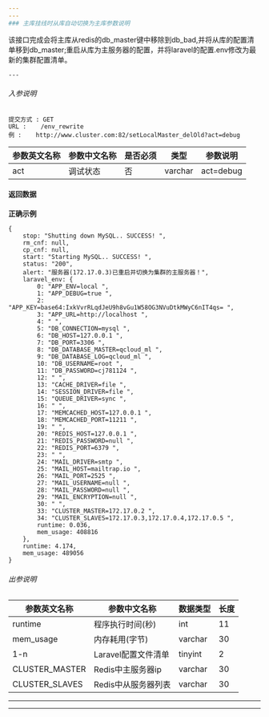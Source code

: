 ```yaml
---
---
### 主库挂线时从库自动切换为主库参数说明
```
该接口完成会将主库从redis的db_master键中移除到db_bad,并将从库的配置清单移到db_master;重启从库为主服务器的配置，并将laravel的配置.env修改为最新的集群配置清单。
```
---
```


######  入参说明
```
提交方式 : GET
URL :    /env_rewrite
例 :    http://www.cluster.com:82/setLocalMaster_delOld?act=debug
```
|  参数英文名称 |  参数中文名称 | 是否必须    | 类型  | 参数说明 |
| ------------------ | ------------------- | ------------------- | ------------------ |----------------|
|act  | 调试状态 |  否  |  varchar |act=debug|



#### 返回数据
**正确示例**

```
{
	stop: "Shutting down MySQL.. SUCCESS! ",
    rm_cnf: null,
    cp_cnf: null,
    start: "Starting MySQL.. SUCCESS! ",
    status: "200",
    alert: "服务器(172.17.0.3)已重启并切换为集群的主服务器！",
    laravel_env: {
		0: "APP_ENV=local ",
		1: "APP_DEBUG=true ",
		2: "APP_KEY=base64:IxkVvrRLqdJeU9h8vGu1W58OG3NVuDtkMWyC6nIT4qs= ",
		3: "APP_URL=http://localhost ",
		4: " ",
		5: "DB_CONNECTION=mysql ",
		6: "DB_HOST=127.0.0.1 ",
		7: "DB_PORT=3306 ",
		8: "DB_DATABASE_MASTER=qcloud_ml ",
		9: "DB_DATABASE_LOG=qcloud_ml ",
		10: "DB_USERNAME=root ",
		11: "DB_PASSWORD=cj781124 ",
		12: " ",
		13: "CACHE_DRIVER=file ",
		14: "SESSION_DRIVER=file ",
		15: "QUEUE_DRIVER=sync ",
		16: " ",
		17: "MEMCACHED_HOST=127.0.0.1 ",
		18: "MEMCACHED_PORT=11211 ",
		19: " ",
		20: "REDIS_HOST=127.0.0.1 ",
		21: "REDIS_PASSWORD=null ",
		22: "REDIS_PORT=6379 ",
		23: " ",
		24: "MAIL_DRIVER=smtp ",
		25: "MAIL_HOST=mailtrap.io ",
		26: "MAIL_PORT=2525 ",
		27: "MAIL_USERNAME=null ",
		28: "MAIL_PASSWORD=null ",
		29: "MAIL_ENCRYPTION=null ",
		30: " ",
		33: "CLUSTER_MASTER=172.17.0.2 ",
		34: "CLUSTER_SLAVES=172.17.0.3,172.17.0.4,172.17.0.5 ",
		runtime: 0.036,
		mem_usage: 408816
    },
    runtime: 4.174,
    mem_usage: 489056
}
```

######  出参说明

|  参数英文名称 |  参数中文名称| 数据类型  |长度| 
| ------------  | ------------- | ------------- | ------------- |
| runtime | 程序执行时间(秒) | int  |11| 
| mem_usage | 内存耗用(字节) | varchar  |30|
| 1-n |Laravel配置文件清单  | tinyint  |2|
| CLUSTER_MASTER | Redis中主服务器ip | varchar  |30|
| CLUSTER_SLAVES | Redis中从服务器列表 | varchar  |30|


---
---
